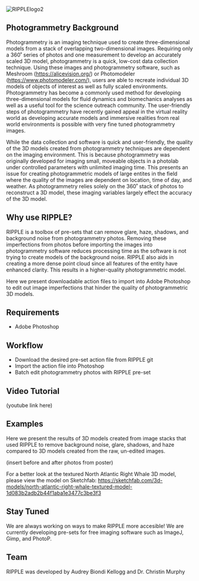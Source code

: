 ![RIPPLElogo2](https://user-images.githubusercontent.com/80370952/181084011-184db5b6-0087-45fd-97d3-e09481352736.png)
## Photogrammetry Background 

Photogrammetry is an imaging technique used to create three-dimensional models from a stack of overlapping two-dimensional images. Requiring only a 360˚ series of photos and one measurement to develop an accurately scaled 3D model, photogrammetry is a quick, low-cost data collection technique. Using these images and photogrammetry software, such as Meshroom (https://alicevision.org/) or Photomodeler (https://www.photomodeler.com/), users are able to recreate individual 3D models of objects of interest as well as fully scaled environments. Photogrammetry has become a commonly used method for developing three-dimensional models for fluid dynamics and biomechanics analyses as well as a useful tool for the science outreach community. The user-friendly steps of photogrammetry have recently gained appeal in the virtual reality world as developing accurate models and immersive realities from real world environments is possible with very fine tuned photogrammetry images. 

While the data collection and software is quick and user-friendly, the quality of the 3D models created from photogrammetry techniques are dependent on the imaging environment. This is because photogrammetry was originally developed for imaging small, moveable objects in a photolab under controlled parameters with unlimited imaging time. This presents an issue for creating photogrammetric models of large entites in the field where the quality of the images are dependent on location, time of day, and weather. As photogrammetry relies solely on the 360˚ stack of photos to reconstruct a 3D model, these imaging variables largely effect the accuracy of the 3D model.

## Why use RIPPLE? 

RIPPLE is a toolbox of pre-sets that can remove glare, haze, shadows, and background noise from photogrammetry photos. Removing these imperfections from photos before importing the images into photogrammetry software reduces processing time as the software is not trying to create models of the background noise. RIPPLE also aids in creating a more dense point cloud since all features of the entity have enhanced clarity. This results in a higher-quality photogrammetric model. 

Here we present downloadable action files to import into Adobe Photoshop to edit out image imperfections that hinder the quality of photogrammetric 3D models.

## Requirements 

* Adobe Photoshop

## Workflow

* Download the desired pre-set action file from RIPPLE git
* Import the action file into Photoshop
* Batch edit photogrammetry photos with RIPPLE pre-set

## Video Tutorial

(youtube link here)

## Examples

Here we present the results of 3D models created from image stacks that used RIPPLE to remove background noise, glare, shadows, and haze compared to 3D models created from the raw, un-edited images. 

(insert before and after photos from poster)

For a better look at the textured North Atlantic Right Whale 3D model, please view the model on Sketchfab: https://sketchfab.com/3d-models/north-atlantic-right-whale-textured-model-1d083b2adb2b44f1aba1e3477c3be3f3

## Stay Tuned

We are always working on ways to make RIPPLE more accesible! We are currently developing pre-sets for free imaging software such as ImageJ, Gimp, and PhotoP. 

## Team

RIPPLE was developed by Audrey Biondi Kellogg and Dr. Christin Murphy 
